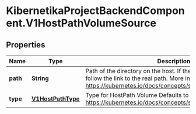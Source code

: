 # KibernetikaProjectBackendComponent.V1HostPathVolumeSource

## Properties
Name | Type | Description | Notes
------------ | ------------- | ------------- | -------------
**path** | **String** | Path of the directory on the host. If the path is a symlink, it will follow the link to the real path. More info: https://kubernetes.io/docs/concepts/storage/volumes#hostpath | 
**type** | [**V1HostPathType**](V1HostPathType.md) | Type for HostPath Volume Defaults to \&quot;\&quot; More info: https://kubernetes.io/docs/concepts/storage/volumes#hostpath | [optional] 


